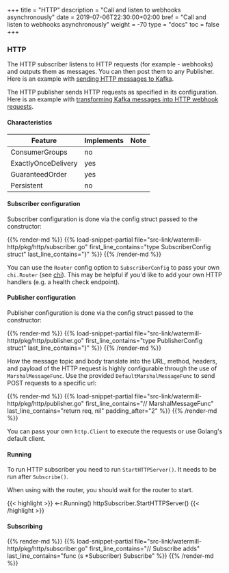 +++
title = "HTTP"
description = "Call and listen to webhooks asynchronously"
date = 2019-07-06T22:30:00+02:00
bref = "Call and listen to webhooks asynchronously"
weight = -70
type = "docs"
toc = false
+++

### HTTP

The HTTP subscriber listens to HTTP requests (for example - webhooks) and outputs them as messages.
You can then post them to any Publisher. Here is an example with [sending HTTP messages to Kafka](https://github.com/ThreeDotsLabs/watermill/blob/master/_examples/http-to-kafka/main.go).

The HTTP publisher sends HTTP requests as specified in its configuration. Here is an example with [transforming Kafka messages into HTTP webhook requests](https://github.com/ThreeDotsLabs/watermill/tree/master/_examples/kafka-to-http).

#### Characteristics

| Feature | Implements | Note |
| ------- | ---------- | ---- |
| ConsumerGroups | no | |
| ExactlyOnceDelivery | yes |  |
| GuaranteedOrder | yes |  |
| Persistent | no| |

#### Subscriber configuration

Subscriber configuration is done via the config struct passed to the constructor:

{{% render-md %}}
{{% load-snippet-partial file="src-link/watermill-http/pkg/http/subscriber.go" first_line_contains="type SubscriberConfig struct" last_line_contains="}" %}}
{{% /render-md %}}

You can use the `Router` config option to `SubscriberConfig` to pass your own `chi.Router` (see [chi](https://github.com/go-chi/chi)).
This may be helpful if you'd like to add your own HTTP handlers (e.g. a health check endpoint).

#### Publisher configuration

Publisher configuration is done via the config struct passed to the constructor:

{{% render-md %}}
{{% load-snippet-partial file="src-link/watermill-http/pkg/http/publisher.go" first_line_contains="type PublisherConfig struct" last_line_contains="}" %}}
{{% /render-md %}}

How the message topic and body translate into the URL, method, headers, and payload of the HTTP request is highly configurable through the use of `MarshalMessageFunc`. 
Use the provided `DefaultMarshalMessageFunc` to send POST requests to a specific url:

{{% render-md %}}
{{% load-snippet-partial file="src-link/watermill-http/pkg/http/publisher.go" first_line_contains="// MarshalMessageFunc" last_line_contains="return req, nil" padding_after="2" %}}
{{% /render-md %}}

You can pass your own `http.Client` to execute the requests or use Golang's default client. 

#### Running

To run HTTP subscriber you need to run `StartHTTPServer()`. It needs to be run after `Subscribe()`.

When using with the router, you should wait for the router to start.

{{< highlight >}}
<-r.Running()
httpSubscriber.StartHTTPServer()
{{< /highlight >}}

#### Subscribing

{{% render-md %}}
{{% load-snippet-partial file="src-link/watermill-http/pkg/http/subscriber.go" first_line_contains="// Subscribe adds" last_line_contains="func (s *Subscriber) Subscribe" %}}
{{% /render-md %}}

